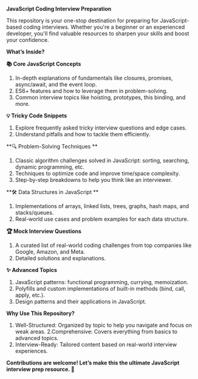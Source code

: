 **JavaScript Coding Interview Preparation**


This repository is your one-stop destination for preparing for JavaScript-based coding interviews. Whether you're a beginner or an experienced developer, you'll find valuable resources to sharpen your skills and boost your confidence.

**What’s Inside?**

**📚 Core JavaScript Concepts**

1. In-depth explanations of fundamentals like closures, promises, async/await, and the event loop.
2. ES6+ features and how to leverage them in problem-solving.
3. Common interview topics like hoisting, prototypes, this binding, and more.

**💡 Tricky Code Snippets**

1. Explore frequently asked tricky interview questions and edge cases.
2. Understand pitfalls and how to tackle them efficiently.

**🔍 Problem-Solving Techniques
**
1. Classic algorithm challenges solved in JavaScript: sorting, searching, dynamic programming, etc.
2. Techniques to optimize code and improve time/space complexity.
3. Step-by-step breakdowns to help you think like an interviewer.


**🛠️ Data Structures in JavaScript
**
1. Implementations of arrays, linked lists, trees, graphs, hash maps, and stacks/queues.
2. Real-world use cases and problem examples for each data structure.
   
**🏆 Mock Interview Questions**

1. A curated list of real-world coding challenges from top companies like Google, Amazon, and Meta.
2. Detailed solutions and explanations.


**✨ Advanced Topics**

1. JavaScript patterns: functional programming, currying, memoization.
2. Polyfills and custom implementations of built-in methods (bind, call, apply, etc.).
3. Design patterns and their applications in JavaScript.

**Why Use This Repository?**

1. Well-Structured: Organized by topic to help you navigate and focus on weak areas.
2.Comprehensive: Covers everything from basics to advanced topics.
3. Interview-Ready: Tailored content based on real-world interview experiences.

   
**Contributions are welcome! Let’s make this the ultimate JavaScript interview prep resource. 🌟**










